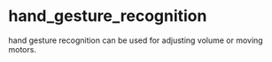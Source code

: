 # hand_gesture_recognition
hand gesture  recognition can be used for adjusting volume or moving motors.
